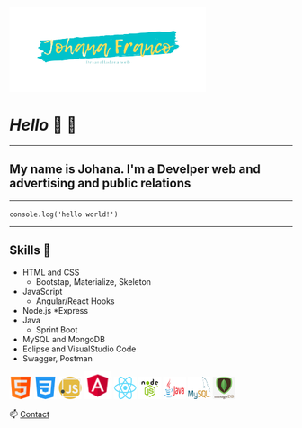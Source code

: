 <!-- HEADINGS-->
![jf](johana.png)
# *Hello*  👋  👋 
___
## My name is Johana. I'm a **Develper** web and **advertising and public relations**
___
`console.log('hello world!')`
___


## **Skills**  🌱

* HTML and CSS
    * Bootstap, Materialize, Skeleton
* JavaScript
    * Angular/React Hooks
* Node.js
    *Express
* Java 
    * Sprint Boot
* MySQL and MongoDB
* Eclipse and VisualStudio Code
* Swagger, Postman

![html](html.png) 
![css](css.png)
![javascript](javascript.png)
![angular](angular.png)
![react hooks](react.png)
![nodejs](node.png)
![java](java4.png)
![mysql](mysql.png) 
 ![mongo](mongo.png)


 📫 [Contact](https://www.linkedin.com/in/johanapublicista-programadoraweb/)


